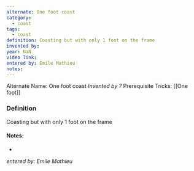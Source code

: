 ```yaml
---
alternate: One foot coast
category:
  - coast
tags:
  - coast
definition: Coasting but with only 1 foot on the frame
invented by: 
year: NaN
video link: 
entered by: Emile Mathieu
notes: 
---
```

Alternate Name: One foot coast
*Invented by ?*
Prerequisite Tricks: [[One foot]]

### Definition
Coasting but with only 1 foot on the frame


#### Notes:
- 
*entered by: Emile Mathieu*
